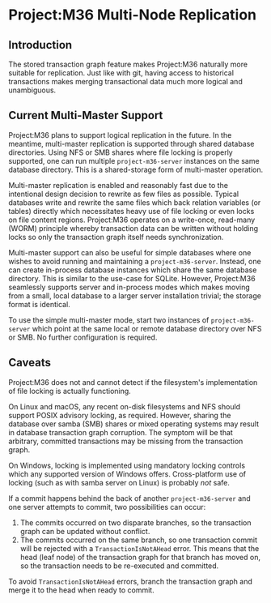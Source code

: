 # Project:M36 Multi-Node Replication

## Introduction

The stored transaction graph feature makes Project:M36 naturally more suitable for replication. Just like with git, having access to historical transactions makes merging transactional data much more logical and unambiguous.

## Current Multi-Master Support

Project:M36 plans to support logical replication in the future. In the meantime, multi-master replication is supported through shared database directories. Using NFS or SMB shares where file locking is properly supported, one can run multiple ```project-m36-server``` instances on the same database directory. This is a shared-storage form of multi-master operation.

Multi-master replication is enabled and reasonably fast due to the intentional design decision to rewrite as few files as possible. Typical databases write and rewrite the same files which back relation variables (or tables) directly which necessitates heavy use of file locking or even locks on file content regions. Project:M36 operates on a write-once, read-many (WORM) principle whereby transaction data can be written without holding locks so only the transaction graph itself needs synchronization.

Multi-master support can also be useful for simple databases where one wishes to avoid running and maintaining a ```project-m36-server```. Instead, one can create in-process database instances which share the same database directory. This is similar to the use-case for SQLite. However, Project:M36 seamlessly supports server and in-process modes which makes moving from a small, local database to a larger server installation trivial; the storage format is identical.

To use the simple multi-master mode, start two instances of ```project-m36-server``` which point at the same local or remote database directory over NFS or SMB. No further configuration is required.

## Caveats

Project:M36 does not and cannot detect if the filesystem's implementation of file locking is actually functioning.

On Linux and macOS, any recent on-disk filesystems and NFS should support POSIX advisory locking, as required. However, sharing the database over samba (SMB) shares or mixed operating systems may result in database transaction graph corruption. The symptom will be that arbitrary, committed transactions may be missing from the transaction graph.

On Windows, locking is implemented using mandatory locking controls which any supported version of Windows offers. Cross-platform use of locking (such as with samba server on Linux) is probably *not* safe.

If a commit happens behind the back of another ```project-m36-server``` and one server attempts to commit, two possibilities can occur:

1. The commits occurred on two disparate branches, so the transaction graph can be updated without conflict.
1. The commits occurred on the same branch, so one transaction commit will be rejected with a ```TransactionIsNotAHead``` error. This means that the head (leaf node) of the transaction graph for that branch has moved on, so the transaction needs to be re-executed and committed.

To avoid ```TransactionIsNotAHead``` errors, branch the transaction graph and merge it to the head when ready to commit.
